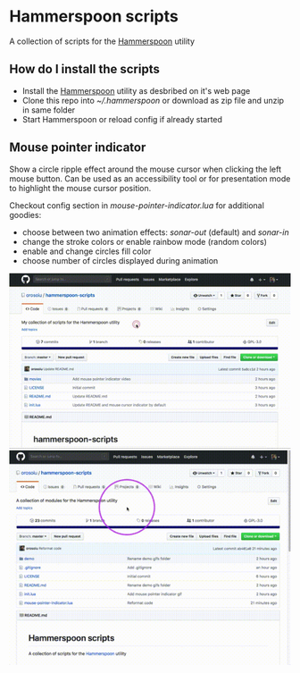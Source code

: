 # Hammerspoon scripts
A collection of scripts for the [Hammerspoon](http://www.hammerspoon.org) utility

## How do I install the scripts

* Install the [Hammerspoon](http://www.hammerspoon.org) utility as desbribed on it's web page
* Clone this repo into *~/.hammerspoon* or download as zip file and unzip in same folder
* Start Hammerspoon or reload config if already started

## Mouse pointer indicator
Show a circle ripple effect around the mouse cursor when clicking the left mouse button. Can be used as an accessibility tool or for presentation mode to highlight the mouse cursor position.

Checkout config section in *mouse-pointer-indicator.lua* for additional goodies:

* choose between two animation effects: *sonar-out* (default) and *sonar-in*
* change the stroke colors or enable rainbow mode (random colors)
* enable and change circles fill color
* choose number of circles displayed during animation

![Mouse pointer indicator](https://github.com/orosoiu/hammerspoon-scripts/blob/master/demo/mouse-pointer-indicator.gif)
![Mouse pointer indicator rainbow](https://github.com/orosoiu/hammerspoon-scripts/blob/master/demo/mouse-pointer-indicator-rainbow.gif)